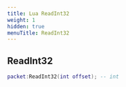```yaml
---
title: Lua ReadInt32
weight: 1
hidden: true
menuTitle: ReadInt32
---
```

## ReadInt32
```lua
packet:ReadInt32(int offset); -- int
```